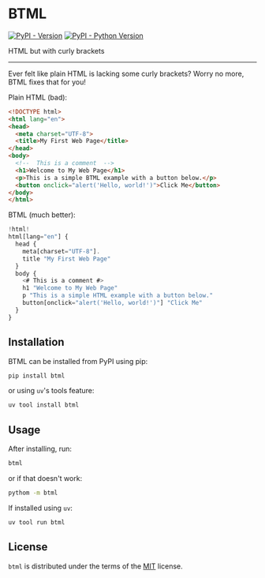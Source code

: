 # BTML

[![PyPI - Version](https://img.shields.io/pypi/v/btml.svg)](https://pypi.org/project/btml)
[![PyPI - Python Version](https://img.shields.io/pypi/pyversions/btml.svg)](https://pypi.org/project/btml)

HTML but with curly brackets

 ---

Ever felt like plain HTML is lacking some curly brackets? Worry no more, BTML fixes that for you!

Plain HTML (bad):

```html
<!DOCTYPE html>
<html lang="en">
<head>
  <meta charset="UTF-8">
  <title>My First Web Page</title>
</head>
<body>
  <!--  This is a comment  -->
  <h1>Welcome to My Web Page</h1>
  <p>This is a simple BTML example with a button below.</p>
  <button onclick="alert('Hello, world!')">Click Me</button>
</body>
</html>
```

BTML (much better):

```js
!html!
html[lang="en"] {
  head {
    meta[charset="UTF-8"].
    title "My First Web Page"
  }
  body {
    <# This is a comment #>
    h1 "Welcome to My Web Page"
    p "This is a simple HTML example with a button below."
    button[onclick="alert('Hello, world!')"] "Click Me"
  }
}
```

## Installation

BTML can be installed from PyPI using pip:

```bash
pip install btml
```

or using `uv`'s tools feature:

```bash
uv tool install btml
```

## Usage

After installing, run:

```bash
btml
```

or if that doesn't work:

```bash
pythom -m btml
```

If installed using `uv`:

```bash
uv tool run btml
```

## License

`btml` is distributed under the terms of the [MIT](https://spdx.org/licenses/MIT.html) license.

